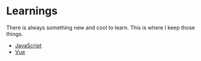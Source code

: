 # Learnings
There is always something new and cool to learn. This is where I keep those things.

- [JavaScript](learn.js)
- [Vue](vue)